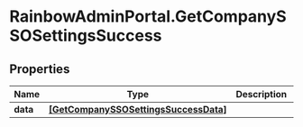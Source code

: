 # RainbowAdminPortal.GetCompanySSOSettingsSuccess

## Properties

Name | Type | Description | Notes
------------ | ------------- | ------------- | -------------
**data** | [**[GetCompanySSOSettingsSuccessData]**](GetCompanySSOSettingsSuccessData.md) |  | 



